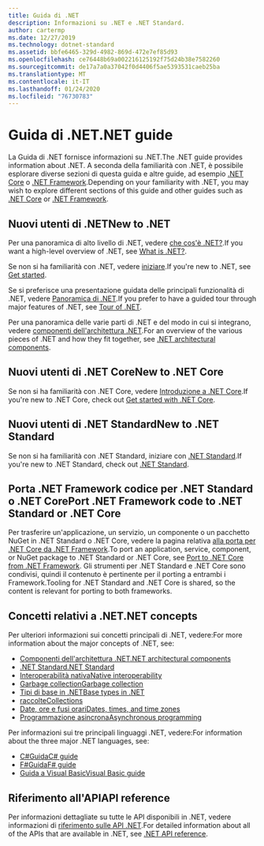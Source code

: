 ```yaml
---
title: Guida di .NET
description: Informazioni su .NET e .NET Standard.
author: cartermp
ms.date: 12/27/2019
ms.technology: dotnet-standard
ms.assetid: bbfe6465-329d-4982-869d-472e7ef85d93
ms.openlocfilehash: ce76448b69a002216125192f75d24b38e7582260
ms.sourcegitcommit: de17a7a0a37042f0d4406f5ae5393531caeb25ba
ms.translationtype: MT
ms.contentlocale: it-IT
ms.lasthandoff: 01/24/2020
ms.locfileid: "76730783"
---
```

# <a name="net-guide"></a><span data-ttu-id="8cb16-103">Guida di .NET</span><span class="sxs-lookup"><span data-stu-id="8cb16-103">.NET guide</span></span>

<span data-ttu-id="8cb16-104">La Guida di .NET fornisce informazioni su .NET.</span><span class="sxs-lookup"><span data-stu-id="8cb16-104">The .NET guide provides information about .NET.</span></span> <span data-ttu-id="8cb16-105">A seconda della familiarità con .NET, è possibile esplorare diverse sezioni di questa guida e altre guide, ad esempio [.NET Core](../core/index.md) o [.NET Framework](../framework/index.md).</span><span class="sxs-lookup"><span data-stu-id="8cb16-105">Depending on your familiarity with .NET, you may wish to explore different sections of this guide and other guides such as [.NET Core](../core/index.md) or [.NET Framework](../framework/index.md).</span></span>

## <a name="new-to-net"></a><span data-ttu-id="8cb16-106">Nuovi utenti di .NET</span><span class="sxs-lookup"><span data-stu-id="8cb16-106">New to .NET</span></span>

<span data-ttu-id="8cb16-107">Per una panoramica di alto livello di .NET, vedere [che cos'è .NET?](https://dotnet.microsoft.com/learn/dotnet/what-is-dotnet).</span><span class="sxs-lookup"><span data-stu-id="8cb16-107">If you want a high-level overview of .NET, see [What is .NET?](https://dotnet.microsoft.com/learn/dotnet/what-is-dotnet).</span></span>

<span data-ttu-id="8cb16-108">Se non si ha familiarità con .NET, vedere [iniziare](get-started.md).</span><span class="sxs-lookup"><span data-stu-id="8cb16-108">If you're new to .NET, see [Get started](get-started.md).</span></span>

<span data-ttu-id="8cb16-109">Se si preferisce una presentazione guidata delle principali funzionalità di .NET, vedere [Panoramica di .NET](tour.md).</span><span class="sxs-lookup"><span data-stu-id="8cb16-109">If you prefer to have a guided tour through major features of .NET, see [Tour of .NET](tour.md).</span></span>

<span data-ttu-id="8cb16-110">Per una panoramica delle varie parti di .NET e del modo in cui si integrano, vedere [componenti dell'architettura .NET](components.md).</span><span class="sxs-lookup"><span data-stu-id="8cb16-110">For an overview of the various pieces of .NET and how they fit together, see [.NET architectural components](components.md).</span></span>

## <a name="new-to-net-core"></a><span data-ttu-id="8cb16-111">Nuovi utenti di .NET Core</span><span class="sxs-lookup"><span data-stu-id="8cb16-111">New to .NET Core</span></span>

<span data-ttu-id="8cb16-112">Se non si ha familiarità con .NET Core, vedere [Introduzione a .NET Core](../core/get-started.md).</span><span class="sxs-lookup"><span data-stu-id="8cb16-112">If you're new to .NET Core, check out [Get started with .NET Core](../core/get-started.md).</span></span>

## <a name="new-to-net-standard"></a><span data-ttu-id="8cb16-113">Nuovi utenti di .NET Standard</span><span class="sxs-lookup"><span data-stu-id="8cb16-113">New to .NET Standard</span></span>

<span data-ttu-id="8cb16-114">Se non si ha familiarità con .NET Standard, iniziare con [.NET Standard](net-standard.md).</span><span class="sxs-lookup"><span data-stu-id="8cb16-114">If you're new to .NET Standard, check out [.NET Standard](net-standard.md).</span></span>

## <a name="port-net-framework-code-to-net-standard-or-net-core"></a><span data-ttu-id="8cb16-115">Porta .NET Framework codice per .NET Standard o .NET Core</span><span class="sxs-lookup"><span data-stu-id="8cb16-115">Port .NET Framework code to .NET Standard or .NET Core</span></span>

<span data-ttu-id="8cb16-116">Per trasferire un'applicazione, un servizio, un componente o un pacchetto NuGet in .NET Standard o .NET Core, vedere la pagina relativa [alla porta per .NET Core da .NET Framework](../core/porting/index.md).</span><span class="sxs-lookup"><span data-stu-id="8cb16-116">To port an application, service, component, or NuGet package to .NET Standard or .NET Core, see [Port to .NET Core from .NET Framework](../core/porting/index.md).</span></span> <span data-ttu-id="8cb16-117">Gli strumenti per .NET Standard e .NET Core sono condivisi, quindi il contenuto è pertinente per il porting a entrambi i Framework.</span><span class="sxs-lookup"><span data-stu-id="8cb16-117">Tooling for .NET Standard and .NET Core is shared, so the content is relevant for porting to both frameworks.</span></span>

## <a name="net-concepts"></a><span data-ttu-id="8cb16-118">Concetti relativi a .NET</span><span class="sxs-lookup"><span data-stu-id="8cb16-118">.NET concepts</span></span>

<span data-ttu-id="8cb16-119">Per ulteriori informazioni sui concetti principali di .NET, vedere:</span><span class="sxs-lookup"><span data-stu-id="8cb16-119">For more information about the major concepts of .NET, see:</span></span>

* [<span data-ttu-id="8cb16-120">Componenti dell'architettura .NET</span><span class="sxs-lookup"><span data-stu-id="8cb16-120">.NET architectural components</span></span>](components.md)
* [<span data-ttu-id="8cb16-121">.NET Standard</span><span class="sxs-lookup"><span data-stu-id="8cb16-121">.NET Standard</span></span>](net-standard.md)
* [<span data-ttu-id="8cb16-122">Interoperabilità nativa</span><span class="sxs-lookup"><span data-stu-id="8cb16-122">Native interoperability</span></span>](native-interop/index.md)
* [<span data-ttu-id="8cb16-123">Garbage collection</span><span class="sxs-lookup"><span data-stu-id="8cb16-123">Garbage collection</span></span>](garbage-collection/index.md)
* [<span data-ttu-id="8cb16-124">Tipi di base in .NET</span><span class="sxs-lookup"><span data-stu-id="8cb16-124">Base types in .NET</span></span>](base-types/index.md)
* [<span data-ttu-id="8cb16-125">raccolte</span><span class="sxs-lookup"><span data-stu-id="8cb16-125">Collections</span></span>](collections/index.md)
* [<span data-ttu-id="8cb16-126">Date, ore e fusi orari</span><span class="sxs-lookup"><span data-stu-id="8cb16-126">Dates, times, and time zones</span></span>](datetime/index.md)
* [<span data-ttu-id="8cb16-127">Programmazione asincrona</span><span class="sxs-lookup"><span data-stu-id="8cb16-127">Asynchronous programming</span></span>](async.md)

<span data-ttu-id="8cb16-128">Per informazioni sui tre principali linguaggi .NET, vedere:</span><span class="sxs-lookup"><span data-stu-id="8cb16-128">For information about the three major .NET languages, see:</span></span>

* [<span data-ttu-id="8cb16-129">C#Guida</span><span class="sxs-lookup"><span data-stu-id="8cb16-129">C# guide</span></span>](../csharp/index.yml)
* [<span data-ttu-id="8cb16-130">F#Guida</span><span class="sxs-lookup"><span data-stu-id="8cb16-130">F# guide</span></span>](../fsharp/index.yml)
* [<span data-ttu-id="8cb16-131">Guida a Visual Basic</span><span class="sxs-lookup"><span data-stu-id="8cb16-131">Visual Basic guide</span></span>](../visual-basic/index.yml)

## <a name="api-reference"></a><span data-ttu-id="8cb16-132">Riferimento all'API</span><span class="sxs-lookup"><span data-stu-id="8cb16-132">API reference</span></span>

<span data-ttu-id="8cb16-133">Per informazioni dettagliate su tutte le API disponibili in .NET, vedere informazioni di [riferimento sulle API .NET](../../api/index.md).</span><span class="sxs-lookup"><span data-stu-id="8cb16-133">For detailed information about all of the APIs that are available in .NET, see [.NET API reference](../../api/index.md).</span></span>
